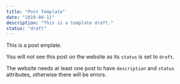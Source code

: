 ```yaml
---
title: "Post Template"
date: "2019-04-11"
description: "This is a template draft."
status: "draft"
---
```


This is a post emplate.

You will not see this post on the website as its `status` is set to `draft`.

The website needs at least one post to have `description` and `status` attributes, otherwise there will be errors.